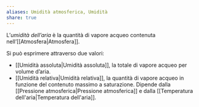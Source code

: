 ```yaml
---
aliases: Umidità atmosferica, Umidità
share: true
---
```

L’*umidità dell’aria* è la quantità di vapore acqueo contenuta nell’[[Atmosfera|Atmosfera]].

Si può esprimere attraverso due valori:
- [[Umidità assoluta|Umidità assoluta]], la totale di vapore acqueo per volume d’aria.
- [[Umidità relativa|Umidità relativa]], la quantità di vapore acqueo in funzione del contenuto massimo a saturazione. Dipende dalla [[Pressione atmosferica|Pressione atmosferica]] e dalla [[Temperatura dell'aria|Temperatura dell'aria]].